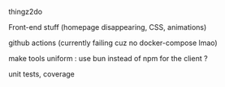 thingz2do

Front-end stuff (homepage disappearing, CSS, animations)

github actions (currently failing cuz no docker-compose lmao)

make tools uniform : use bun instead of npm for the client ?

unit tests, coverage
